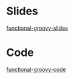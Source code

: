 # Slides
[functional-groovy-slides](https://github.com/Bijnagte/functional-groovy-slides)

# Code
[functional-groovy-code](https://github.com/Bijnagte/functional-groovy-code)
